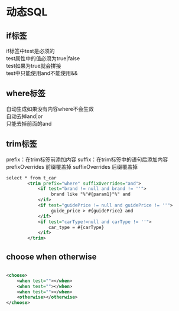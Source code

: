 # 动态SQL

## if标签
if标签中test是必须的   
test属性中的值必须为true|false  
test如果为true就会拼接  
test中只能使用and不能使用&&  
## where标签
自动生成如果没有内容where不会生效  
自动去掉and|or  
只能去掉前面的and  
## trim标签
prefix：在trim标签前添加内容
suffix：在trim标签中的语句后添加内容
prefixOverrides 前缀覆盖掉
suffixOverrides 后缀覆盖掉
```xml
select * from t_car
        <trim prefix="where" suffixOverrides="and">
            <if test="brand != null and brand != ''">
                 brand like "%"#{param1}"%" and
            </if>
            <if test="guidePrice != null and guidePrice != ''">
                 guide_price > #{guidePrice} and
            </if>
            <if test="carType!=null and carType != ''">
                car_type = #{carType}
            </if>
        </trim>
```


## choose when otherwise

```xml

<choose>
    <when test=""></when>
    <when test=""></when>
    <when test=""></when>
    <otherwise></otherwise>
</choose>
```



